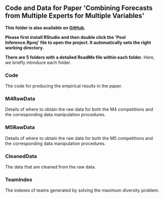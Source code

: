 ## Code and Data for Paper 'Combining Forecasts from Multiple Experts for Multiple Variables'

**This folder is also available on [GitHub](https://github.com/mathsoul/Pool-Inference?tab=readme-ov-file).**
 
**Please first install RStudio and then double click the 'Pool Inference.Rproj' file to open the project. It automatically sets the right working directory.**

**There are 5 folders with a detailed ReadMe file within each folder.** Here, we briefly introduce each folder.

### Code
The code for producing the empirical results in the paper.  

### M4RawData
Details of where to obtain the raw data for both the M4 competitions and the corresponding data manipulation procedures. 

### M5RawData
Details of where to obtain the raw data for both the M5 competitions and the corresponding data manipulation procedures. 

### CleanedData 
The data that are cleaned from the raw data.

### TeamIndex
The indexes of teams generated by solving the maximum diversity problem. 
